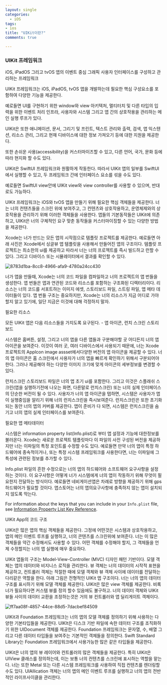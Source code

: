 ```yaml
---
layout: single
categories:
  - iOS
tags:
- ios
title: "UIKit이란?"
comments: true

---
```




### UIKit 프레임워크

iOS, iPadOS 그리고 tvOS 앱의 이벤트 중심 그래픽 사용자 인터페이스를 구성하고 관리하는 프레임워크

UIKit 프레임워크는 iOS, iPadOS, tvOS 앱을 개발하는데 필요한 핵심 구성요소를 포함하여  다양한 기능을 제공한다.

예로들면 UI를 구현하기 위한 window와 view 아키텍처, 멀티터치 및 다른 타입의 입력을 위한 이벤트 처리 인프라, 사용자와 시스템 그리고 앱 간의 상호작용을 관리하는 메인 실행 루프가 있다.

UIKit은 또한 애니메이션, 문서, 그리기 및 프린트, 텍스트 관리와 출력,  검색, 앱 익스텐션, 리소스 관리, 그리고 현재 디바이스에 대한 정보 가져오기 등에 대한 지원을 제공한다.

또한 손쉬운 사용(accessibility)을 커스터마이즈할 수 있고, 다른 언어, 국가, 문화 등에 따라 현지화 할 수도 있다.

UIKit은 SwiftUI 프레임워크와 원활하게 작동한다. 따라서 UIKit 앱의 일부를 SwiftUI에서 실행할 수 있고, 두 프레임워크 간에 인터페이스 요소를 섞을 수도 있다.

예로들면 SwiftUI view안에 UIKit view와 view controller를 사용할 수 있으며, 반대로도 가능하다.



UIKit 프레임워크는 iOS와 tvOS 앱을 만들기 위해 필요한 핵심 객체들을 제공한다. 너는 너의 컨텐츠들을 스크린 위에 보여주고, 그 컨텐츠와 상호작용하고, 운영체제와의 상호작용을 관리하기 위해 이러한 객체들을 사용한다. 앱들의 기본동작들은 UIKit에 의존하고, UIKit은 너의 구체적인 요구 맞춘 동작들을 커스터마이징할 수 있는 다양한 방법을 제공한다.



Xcode는 너가 만드는 모든 앱의 시작점으로 템플릿 프로젝트를 제공한다. 예로들면 아래 사진은 Xcode에서 싱글뷰 앱 템플릿을 사용해서 만들어진 앱의 구조이다. 템플릿 프로젝트는 최소한의 ui를 제공하고 따라서 너는 너의 프로젝트를 즉시 빌드하고 런할 수 있다. 그리고 디바이스 또는 시뮬레이터에서 결과를 확인할 수 있다.

![8783d1ba-8cc8-4966-afa9-4780a24cc430](https://user-images.githubusercontent.com/90020593/227996282-e8ed1aa0-4e49-4e14-9092-41257e382b13.png)



너가 앱을 만들때, Xcode는 너의 코드 파일을 컴파일하고 너의 프로젝트의 앱 번들을 생성한다. 앱 번들은 앱과 연관된 코드와 리소스를 포함하는 구조화된 디렉터리이다. 리소스는 너의 코드를 서포트하는 이미지 에셋, 스토리보드 파일, 스트링 파일, 앱 메타 데이터들이 있다. 앱 번들 구조는 중요하지만, Xcode는 너의 리소스가 지금 어디로 가야할지 알고 있기에, 일단 지금은 이것에 대해 걱정하지 말자.



필요한 리소스

모든 UIKit 앱은 다음 리소스들을 가지도록 요구된다. - 앱 아이콘, 런치 스크린 스토리보드

시스템은 홈버튼, 설정, 그리고 너의 앱을 다른 앱들과 구분해야할 곳 어디든지 너의 앱아이콘을 보여준다. 이것이 여러 곳, 여러 디바이스에서 사용되기 때문에, 너는 Xcode 프로젝트의 Applcon image assset에서다양한 버전의 앱 아이콘을 제공할 수 있다. 너의 앱 아이콘은 홈 스크린에서 사용자가 너의 앱을 빠르게 확인하기 위해서 구분되어야 한다. 그러나 제공해야 하는 다양한 이미지 크기에 맞게 아이콘의 세부정보를 변경할 수 있다.



런치스크린 스토리보드 파일은 너의 앱 초기 ui를 포함한다. 그리고 이것은 스플래쉬 스크린(앱을 실행하기전에 나오는 화면, 다른말로 런치스크린) 또는 너의 실제 인터페이스의 단순한 버전이 될 수 있다. 사용자가 너의 앱 아이콘을 탭하면, 시스템은 사용자가 앱이 실행중임을 알리기 위해 너의 런치스크린을 즉시보여준다. 런치스크린은 또한 초기화되는 동안 너의 앱의 커버를 제공한다. 앱이 준비가 다 되면, 시스템은 런치스크린을 숨기고 너의 앱의 실제 인터페이스를 보여준다.



필요한 앱 메타데이터

시스템은 information property list(Info.plist)로 부터 앱 설정과 기능에 대한정보를 불러온다. Xcode는 새로운 프로젝트 템플릿마다 이 파일의 사전 구성된 버전을 제공하지만 너는 이파일의 특정 포인트를 수정할 수도 있다. 예로들면 만약 너의 앱이 특정 하드웨어에 종속적이거나, 또는 특정 시스템 프레임워크를 사용한다면, 너는 이파일에 그 특성에 관련된 정보를 추가할 수 있다.

Info.plist 파일의 흔한 수정으로는 너의 앱의 하드웨어와 소프트웨어 요구사항을 설정하는 것이다. 이 요구사항은 어떻게 너가 시스템에게 너의 앱이 작동하기 위해 무엇이 필요한지 전달하는 방식이다. 예로들면 네비게이션앱은 차례로 방향을 제공하기 위해 gps 하드웨어가 필요할 것이다. 앱스토어는 너의 앱의요구사항에 충족하지 않는 앱이 설치되지 않도록 막는다.

For information about the keys that you can include in your `Info.plist` file, see [Information Property List Key Reference](https://developer.apple.com/library/archive/documentation/General/Reference/InfoPlistKeyReference/Introduction/Introduction.html#//apple_ref/doc/uid/TP40009247).



UIKit App의 코드 구조

UIKit은 많은 앱의 핵심 객체들을 제공한다. 그정에 어떤것은 시스템과 상호작용하고, 앱의 메인 이벤트 루프를 실행하고, 너의 콘텐츠를 스크린위에 보여준다. 너는 이 많은 객체들을 약간 수정해서도 사용할 수 있다. 어떤 객체를 수정해야 할지, 그 객체들을 언제 수정할지는 너의 앱 실행에 매우 중요하다.

UIKit 앱들의 구조는 Model-View-Controller (MVC) 디자인 패턴 기반이다. 모델 객체는 앱의 데이터와 비지니스 로직을 관리한다. 뷰 객체는 너의 데이터의 시작적 표현을 제공하고, 컨트롤러 객체는 적절한 때에 모델 객체와 뷰 객체 사이에 데이터를 전달하는 다리같은 역할을 한다. 아래 그림은 전형적인 UIKit 앱 구조이다. 너는 너의 앱의 데이터 구조를 표시하기 위해 모델 객체를 제공한다. UIKit은 많은 view 객체를 제공한다. 비록 너가 필요하다면 커스템 뷰를 정의 할수 있음에도 불구하고. 너의 데이터 객체와 UIKit 뷰들 사이의 데이터 교환을 조정하는것은 거의 뷰 컨트롤러와 앱 딜리게이트 객체이다. 

![ff7aa08f-4857-44ce-88d5-7dacbef84509](https://user-images.githubusercontent.com/90020593/228003437-3690cf7a-6961-4d54-8669-6979f1061ed8.png)



UIKit과 Foundation 프레임워크는 너의 앱의 모델 객체를 정의하기 위해 사용하는 다양한 기본타입들을 제공한다. UIKIt은 디스크 기반 파일에 속한 데이터 구조를 조직화하기 위한 UIDocument 객체를 제공한다. Foundation 프레임워크는 문자열, 수, 배열 그리고 다른 데이터 타입들을 보여주는 기본적인 객체들을 정의한다. Swift Standard Library는 Foundation 프레임워크에서 사용가능한 많은 같은 타입들을 제공한다.

UIKit은 너의 앱의 뷰 레이어와 컨트롤러의 많은 객체들을 제공한다. 특히 UIKit은 UIView 클래스를 정의하는데, 이는 보통 너의 컨텐츠를 스크린에 표시하는 역할을 맡는다. 너는 또한 Metal 또는 다른 시스템 프레임워크를 사용하여 직접 컨텐츠를 렌더링할 수도 있다. UIAllication 객체는 너의 앱의 메인 이벤트 루프를 실행하고 너의 앱의 전반적인 라이프사이클을 관리한다.